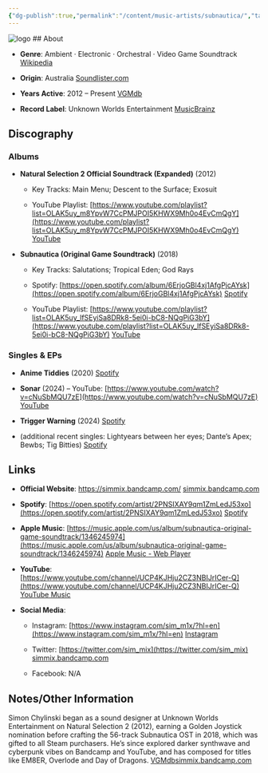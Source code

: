 ```yaml
---
{"dg-publish":true,"permalink":"/content/music-artists/subnautica/","tags":["#MusicArtist"],"noteIcon":"","created":"2025-04-28T16:45:25.341+02:00","updated":"2025-04-28T17:31:47.834+02:00"}
---
```



<img src="/img/MALOGO/Subnautica.png" alt="logo" class="round-img round-img-200">
## About

- **Genre**: Ambient · Electronic · Orchestral · Video Game Soundtrack [Wikipedia](https://en.wikipedia.org/wiki/Subnautica?utm_source=chatgpt.com)
    
- **Origin**: Australia [Soundlister.com](https://soundlister.com/portfolio/simon-chylinski/?utm_source=chatgpt.com)
    
- **Years Active**: 2012 – Present [VGMdb](https://vgmdb.net/album/35558?utm_source=chatgpt.com)
    
- **Record Label**: Unknown Worlds Entertainment [MusicBrainz](https://musicbrainz.org/release/5eecb40d-280d-456a-95ec-6bbf70120c5f?utm_source=chatgpt.com)
    

## Discography

### Albums

- **Natural Selection 2 Official Soundtrack (Expanded)** (2012)
    
    - Key Tracks: Main Menu; Descent to the Surface; Exosuit
        
    - YouTube Playlist: [https://www.youtube.com/playlist?list=OLAK5uy_m8YpvW7CcPMJPOI5KHWX9Mh0o4EvCmQgY](https://www.youtube.com/playlist?list=OLAK5uy_m8YpvW7CcPMJPOI5KHWX9Mh0o4EvCmQgY) [YouTube](https://m.youtube.com/playlist?list=OLAK5uy_m8YpvW7CcPMJPOI5KHWX9Mh0o4EvCmQgY&utm_source=chatgpt.com)
        
- **Subnautica (Original Game Soundtrack)** (2018)
    
    - Key Tracks: Salutations; Tropical Eden; God Rays
        
    - Spotify: [https://open.spotify.com/album/6ErjoGBl4xj1AfgPjcAYsk](https://open.spotify.com/album/6ErjoGBl4xj1AfgPjcAYsk) [Spotify](https://open.spotify.com/album/6ErjoGBl4xj1AfgPjcAYsk?utm_source=chatgpt.com)
        
    - YouTube Playlist: [https://www.youtube.com/playlist?list=OLAK5uy_lfSEyiSa8DRk8-5ei0i-bC8-NQgPiG3bY](https://www.youtube.com/playlist?list=OLAK5uy_lfSEyiSa8DRk8-5ei0i-bC8-NQgPiG3bY) [YouTube](https://www.youtube.com/playlist?list=OLAK5uy_lfSEyiSa8DRk8-5ei0i-bC8-NQgPiG3bY&utm_source=chatgpt.com)
        

### Singles & EPs

- **Anime Tiddies** (2020) [Spotify](https://open.spotify.com/track/39NBpzpV7oY6Yfb9AhfyVz?utm_source=chatgpt.com)
    
- **Sonar** (2024) – YouTube: [https://www.youtube.com/watch?v=cNuSbMQU7zE](https://www.youtube.com/watch?v=cNuSbMQU7zE) [YouTube](https://www.youtube.com/watch?v=cNuSbMQU7zE&utm_source=chatgpt.com)
    
- **Trigger Warning** (2024) [Spotify](https://open.spotify.com/track/5thUz07NqgXtPnOEd1io4y?utm_source=chatgpt.com)
    
- (additional recent singles: Lightyears between her eyes; Dante’s Apex; Bewbs; Tig Bitties) [Spotify](https://open.spotify.com/track/3SJNT0g4S4Bjjptc92CDxZ?utm_source=chatgpt.com)
    

## Links

- **Official Website**: https://simmix.bandcamp.com/ [simmix.bandcamp.com](https://simmix.bandcamp.com/?utm_source=chatgpt.com)
    
- **Spotify**: [https://open.spotify.com/artist/2PNSIXAY9qm1ZmLedJ53xo](https://open.spotify.com/artist/2PNSIXAY9qm1ZmLedJ53xo) [Spotify](https://open.spotify.com/artist/2PNSIXAY9qm1ZmLedJ53xo?utm_source=chatgpt.com)
    
- **Apple Music**: [https://music.apple.com/us/album/subnautica-original-game-soundtrack/1346245974](https://music.apple.com/us/album/subnautica-original-game-soundtrack/1346245974) [Apple Music - Web Player](https://music.apple.com/us/album/subnautica-original-game-soundtrack/1346245974?utm_source=chatgpt.com)
    
- **YouTube**: [https://www.youtube.com/channel/UCP4KJHju2CZ3NBIJrICer-Q](https://www.youtube.com/channel/UCP4KJHju2CZ3NBIJrICer-Q) [YouTube Music](https://music.youtube.com/channel/UCP4KJHju2CZ3NBIJrICer-Q?utm_source=chatgpt.com)
    
- **Social Media**:
    
    - Instagram: [https://www.instagram.com/sim_m1x/?hl=en](https://www.instagram.com/sim_m1x/?hl=en) [Instagram](https://www.instagram.com/sim_m1x/?hl=en&utm_source=chatgpt.com)
        
    - Twitter: [https://twitter.com/sim_mix](https://twitter.com/sim_mix) [simmix.bandcamp.com](https://simmix.bandcamp.com/?utm_source=chatgpt.com)
        
    - Facebook: N/A
        

## Notes/Other Information

Simon Chylinski began as a sound designer at Unknown Worlds Entertainment on Natural Selection 2 (2012), earning a Golden Joystick nomination before crafting the 56-track Subnautica OST in 2018, which was gifted to all Steam purchasers. He’s since explored darker synthwave and cyberpunk vibes on Bandcamp and YouTube, and has composed for titles like EM8ER, Overlode and Day of Dragons. [VGMdb](https://vgmdb.net/album/35558?utm_source=chatgpt.com)​[simmix.bandcamp.com](https://simmix.bandcamp.com/?utm_source=chatgpt.com)